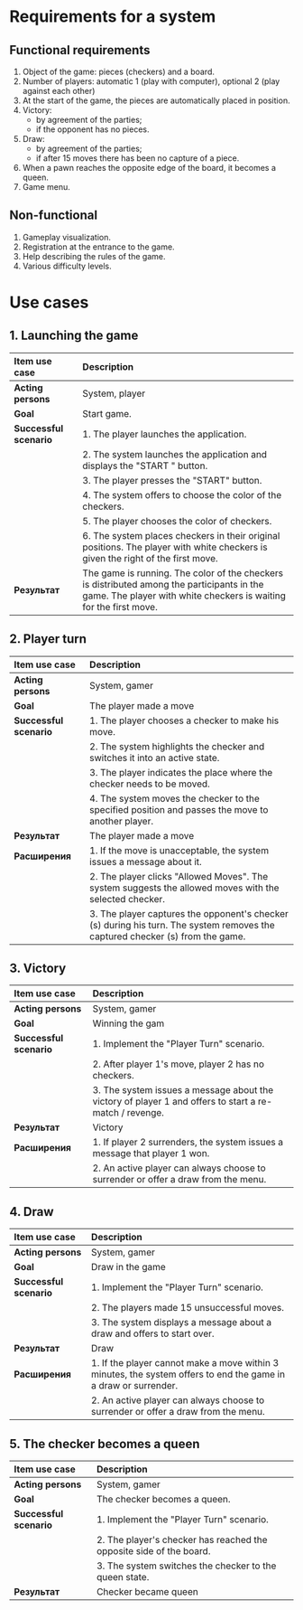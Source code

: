 # Requirements for a system
## Functional requirements
1. Object of the game: pieces (checkers) and a board.
2. Number of players: automatic 1 (play with computer), optional 2 (play against each other)
3. At the start of the game, the pieces are automatically placed in position.
4. Victory: 
    * by agreement of the parties; 
    * if the opponent has no pieces.
5. Draw:
    * by agreement of the parties;
    * if after 15 moves there has been no capture of a piece.
6. When a pawn reaches the opposite edge of the board, it becomes a queen.
7. Game menu.
## Non-functional
1. Gameplay visualization. 
2. Registration at the entrance to the game.
3. Help describing the rules of the game.
4. Various difficulty levels.
# Use cases
## 1. Launching the game
| Item use case | Description |
|:-----------|:------------|
| __Acting persons__ | System, player |
| __Goal__ | Start game. |
| __Successful scenario__ | 1. The player launches the application.
|| 2. The system launches the application and displays the "START " button.
|| 3. The player presses the "START" button.
|| 4. The system offers to choose the color of the checkers.
|| 5. The player chooses the color of checkers.
|| 6. The system places checkers in their original positions. The player with white checkers is given the right of the first move.
| __Результат__ | The game is running. The color of the checkers is distributed among the participants in the game. The player with white checkers is waiting for the first move. |
## 2. Player turn
| Item use case | Description |
|:-----------|:------------|
| __Acting persons__ | System, gamer |
| __Goal__ | The player made a move |
| __Successful scenario__ | 1. The player chooses a checker to make his move.
|| 2. The system highlights the checker and switches it into an active state.
|| 3. The player indicates the place where the checker needs to be moved.
|| 4. The system moves the checker to the specified position and passes the move to another player.
| __Результат__ | The player made a move |
| __Расширения__ | 1. If the move is unacceptable, the system issues a message about it.
|| 2. The player clicks "Allowed Moves". The system suggests the allowed moves with the selected checker.
|| 3. The player captures the opponent's checker (s) during his turn. The system removes the captured checker (s) from the game.
## 3. Victory
| Item use case | Description |
|:-----------|:------------|
| __Acting persons__ | System, gamer |
| __Goal__ | Winning the gam|
| __Successful scenario__ | 1. Implement the "Player Turn" scenario.
|| 2. After player 1's move, player 2 has no checkers.
|| 3. The system issues a message about the victory of player 1 and offers to start a re-match / revenge.
| __Результат__ | Victory |
| __Расширения__ | 1. If player 2 surrenders, the system issues a message that player 1 won.
|| 2. An active player can always choose to surrender or offer a draw from the menu.
## 4. Draw
| Item use case | Description |
|:-----------|:------------|
| __Acting persons__ | System, gamer |
| __Goal__ | Draw in the game  |
| __Successful scenario__ | 1. Implement the "Player Turn" scenario.
|| 2. The players made 15 unsuccessful moves.
|| 3. The system displays a message about a draw and offers to start over.
| __Результат__ | Draw |
| __Расширения__ | 1. If the player cannot make a move within 3 minutes, the system offers to end the game in a draw or surrender.
|| 2. An active player can always choose to surrender or offer a draw from the menu.
## 5. The checker becomes a queen
| Item use case | Description |
|:-----------|:------------|
| __Acting persons__ | System, gamer |
| __Goal__ | The checker becomes a queen. |
| __Successful scenario__ | 1. Implement the "Player Turn" scenario.
|| 2. The player's checker has reached the opposite side of the board.
|| 3. The system switches the checker to the queen state.
| __Результат__ | Checker became queen |

